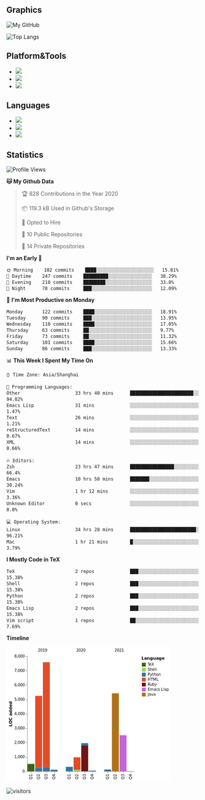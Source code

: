 ## Graphics

![My GitHub](https://github-readme-stats.vercel.app/api?username=SteamedFish&count_private=true&show_icons=true&theme=buefy&include_all_commits=false)

![Top Langs](https://github-readme-stats.vercel.app/api/top-langs/?username=SteamedFish&theme=buefy&hide=ruby&count_private=true&show_icons=true&layout=compact)

## Platform&Tools

* [![](https://img.shields.io/badge/ArchLinux--purple?style=flat-square&logo=ArchLinux)](https://www.archlinux.org/)
* [![](https://img.shields.io/badge/Gentoo-testing-purple?style=flat-square&logo=Gentoo)](https://www.gentoo.org/)
* [![](https://img.shields.io/badge/Doom%20Emacs-28-blue?style=flat-square&logo=Gnu%20emacs&logoColor=white)](https://www.gnu.org/software/emacs/)

## Languages

* [![](https://img.shields.io/badge/-Python-3776AB?style=flat-square&logo=python&logoColor=white)](https://www.python.org/)
* [![](https://img.shields.io/badge/-Bash-00ADD8?style=flat-square&logo=Gnu-bash&logoColor=white)](https://www.gnu.org/software/bash/)
* [![](https://img.shields.io/badge/-Go-00ADD8?style=flat-square&logo=go&logoColor=white)](https://golang.org/)

## Statistics

<!--START_SECTION:waka-->
![Profile Views](http://img.shields.io/badge/Profile%20Views-1-blue)

**🐱 My Github Data** 

> 🏆 828 Contributions in the Year 2020
 > 
> 📦 119.3 kB Used in Github's Storage 
 > 
> 💼 Opted to Hire
 > 
> 📜 10 Public Repositories
 > 
> 🔑 14 Private Repositories 

**I'm an Early 🐤** 

```text
🌞 Morning    102 commits    ████░░░░░░░░░░░░░░░░░░░░░   15.81% 
🌆 Daytime    247 commits    █████████░░░░░░░░░░░░░░░░   38.29% 
🌃 Evening    218 commits    ████████░░░░░░░░░░░░░░░░░   33.8% 
🌙 Night      78 commits     ███░░░░░░░░░░░░░░░░░░░░░░   12.09%

```
📅 **I'm Most Productive on Monday** 

```text
Monday       122 commits    ████░░░░░░░░░░░░░░░░░░░░░   18.91% 
Tuesday      90 commits     ███░░░░░░░░░░░░░░░░░░░░░░   13.95% 
Wednesday    110 commits    ████░░░░░░░░░░░░░░░░░░░░░   17.05% 
Thursday     63 commits     ██░░░░░░░░░░░░░░░░░░░░░░░   9.77% 
Friday       73 commits     ██░░░░░░░░░░░░░░░░░░░░░░░   11.32% 
Saturday     101 commits    ████░░░░░░░░░░░░░░░░░░░░░   15.66% 
Sunday       86 commits     ███░░░░░░░░░░░░░░░░░░░░░░   13.33%

```


📊 **This Week I Spent My Time On** 

```text
⌚︎ Time Zone: Asia/Shanghai

💬 Programming Languages: 
Other                    33 hrs 40 mins      ███████████████████████░░   94.02% 
Emacs Lisp               31 mins             ░░░░░░░░░░░░░░░░░░░░░░░░░   1.47% 
Text                     26 mins             ░░░░░░░░░░░░░░░░░░░░░░░░░   1.21% 
reStructuredText         14 mins             ░░░░░░░░░░░░░░░░░░░░░░░░░   0.67% 
XML                      14 mins             ░░░░░░░░░░░░░░░░░░░░░░░░░   0.66%

🔥 Editors: 
Zsh                      23 hrs 47 mins      ████████████████░░░░░░░░░   66.4% 
Emacs                    10 hrs 50 mins      ███████░░░░░░░░░░░░░░░░░░   30.24% 
Vim                      1 hr 12 mins        ░░░░░░░░░░░░░░░░░░░░░░░░░   3.36% 
Unknown Editor           0 secs              ░░░░░░░░░░░░░░░░░░░░░░░░░   0.0%

💻 Operating System: 
Linux                    34 hrs 28 mins      ████████████████████████░   96.21% 
Mac                      1 hr 21 mins        █░░░░░░░░░░░░░░░░░░░░░░░░   3.79%

```

**I Mostly Code in TeX** 

```text
TeX                      2 repos             ███░░░░░░░░░░░░░░░░░░░░░░   15.38% 
Shell                    2 repos             ███░░░░░░░░░░░░░░░░░░░░░░   15.38% 
Python                   2 repos             ███░░░░░░░░░░░░░░░░░░░░░░   15.38% 
Emacs Lisp               2 repos             ███░░░░░░░░░░░░░░░░░░░░░░   15.38% 
Vim script               1 repos             ██░░░░░░░░░░░░░░░░░░░░░░░   7.69%

```


**Timeline**

![Chart not found](https://github.com/SteamedFish/SteamedFish/blob/master/charts/bar_graph.png) 


<!--END_SECTION:waka-->

![visitors](https://visitor-badge.laobi.icu/badge?page_id=SteamedFish.SteamedFish)
